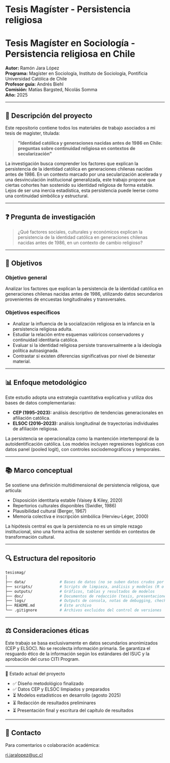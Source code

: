 # Tesis Magíster - Persistencia religiosa
# Tesis Magíster en Sociología - Persistencia religiosa en Chile

**Autor:** Ramón Jara López  
**Programa:** Magíster en Sociología, Instituto de Sociología, Pontificia Universidad Católica de Chile  
**Profesor guía:** Andrés Biehl  
**Comisión:** Matías Bargsted, Nicolás Somma  
**Año:** 2025

---

## 🧭 Descripción del proyecto

Este repositorio contiene todos los materiales de trabajo asociados a mi tesis de magíster, titulada:

> **"Identidad católica y generaciones nacidas antes de 1986 en Chile: preguntas sobre continuidad religiosa en contextos de secularización"**

La investigación busca comprender los factores que explican la persistencia de la identidad católica en generaciones chilenas nacidas antes de 1986. En un contexto marcado por una secularización acelerada y una desvinculación institucional generalizada, este trabajo propone que ciertas cohortes han sostenido su identidad religiosa de forma estable. Lejos de ser una inercia estadística, esta persistencia puede leerse como una continuidad simbólica y estructural.

---

## ❓ Pregunta de investigación

> ¿Qué factores sociales, culturales y económicos explican la persistencia de la identidad católica en generaciones chilenas nacidas antes de 1986, en un contexto de cambio religioso?

---

## 🎯 Objetivos

### Objetivo general
Analizar los factores que explican la persistencia de la identidad católica en generaciones chilenas nacidas antes de 1986, utilizando datos secundarios provenientes de encuestas longitudinales y transversales.

### Objetivos específicos
- Analizar la influencia de la socialización religiosa en la infancia en la persistencia religiosa adulta.
- Estudiar la relación entre esquemas valóricos conservadores y continuidad identitaria católica.
- Evaluar si la identidad religiosa persiste transversalmente a la ideología política autoasignada.
- Contrastar si existen diferencias significativas por nivel de bienestar material.

---

## 📊 Enfoque metodológico

Este estudio adopta una estrategia cuantitativa explicativa y utiliza dos bases de datos complementarias:

- **CEP (1995–2023):** análisis descriptivo de tendencias generacionales en afiliación católica.
- **ELSOC (2016–2023):** análisis longitudinal de trayectorias individuales de afiliación religiosa.

La persistencia se operacionaliza como la mantención intertemporal de la autoidentificación católica. Los modelos incluyen regresiones logísticas con datos panel (pooled logit), con controles sociodemográficos y temporales.

---

## 📚 Marco conceptual

Se sostiene una definición multidimensional de persistencia religiosa, que articula:

- Disposición identitaria estable (Vaisey & Kiley, 2020)
- Repertorios culturales disponibles (Swidler, 1986)
- Plausibilidad cultural (Berger, 1967)
- Memoria colectiva e inscripción simbólica (Hervieu-Léger, 2000)

La hipótesis central es que la persistencia no es un simple rezago institucional, sino una forma activa de sostener sentido en contextos de transformación cultural.

---

## 🔍 Estructura del repositorio

```bash
tesismag/
│
├── data/               # Bases de datos (no se suben datos crudos por privacidad)
├── scripts/            # Scripts de limpieza, análisis y modelos (R o Stata)
├── outputs/            # Gráficos, tablas y resultados de modelos
├── doc/                # Documentos de redacción (tesis, presentaciones)
├── logs/               # Outputs de consola, notas de debugging, checkpoints
├── README.md           # Este archivo
└── .gitignore          # Archivos excluidos del control de versiones
```
---
## ⚖️ Consideraciones éticas

Este trabajo se basa exclusivamente en datos secundarios anonimizados (CEP y ELSOC). No se recolecta información primaria. Se garantiza el resguardo ético de la información según los estándares del ISUC y la aprobación del curso CITI Program.

---
📌 Estado actual del proyecto

- ✅ Diseño metodológico finalizado
- ✅ Datos CEP y ELSOC limpiados y preparados
- ⏳ Modelos estadísticos en desarrollo (agosto 2025)
- ⏳ Redacción de resultados preliminares
- ⏳ Presentación final y escritura del capítulo de resultados

---
## 🧠 Contacto
Para comentarios o colaboración académica:

ri.jaralopez@uc.cl
